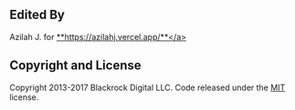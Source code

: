 ## Edited By
Azilah J. for <a href="https://azilahj.vercel.app/">**https://azilahj.vercel.app/**</a>

## Copyright and License

Copyright 2013-2017 Blackrock Digital LLC. Code released under the [MIT](https://github.com/BlackrockDigital/startbootstrap-resume/blob/gh-pages/LICENSE) license.
